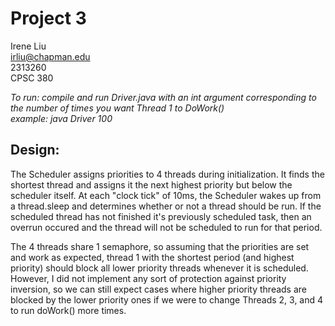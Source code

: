 # Project 3
Irene Liu  
irliu@chapman.edu  
2313260  
CPSC 380  


*To run: compile and run Driver.java with an int argument corresponding to the number of times you want Thread 1 to DoWork()*  
*example: java Driver 100*

## Design:
The Scheduler assigns priorities to 4 threads during initialization. It finds the shortest thread and assigns it the next highest priority but below the scheduler itself. At each "clock tick" of 10ms, the Scheduler wakes up from a thread.sleep and determines whether or not a thread should be run. If the scheduled thread has not finished it's previously scheduled task, then an overrun occured and the thread will not be scheduled to run for that period.  
  
The 4 threads share 1 semaphore, so assuming that the priorities are set and work as expected, thread 1 with the shortest period (and highest priority) should block all lower priority threads whenever it is scheduled. However, I did not implement any sort of protection against priority inversion, so we can still expect cases where higher priority threads are blocked by the lower priority ones if we were to change Threads 2, 3, and 4 to run doWork() more times.
